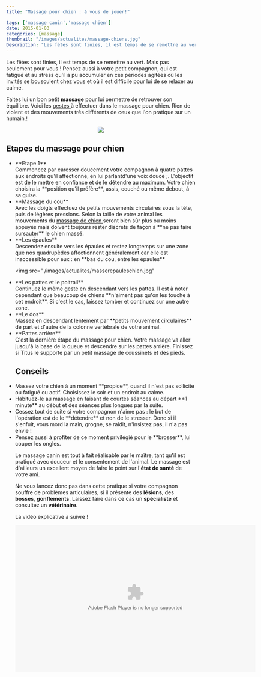 ```yaml
---
title: "Massage pour chien : à vous de jouer!"

tags: ['massage canin','massage chien']
date: 2015-01-03
categories: [massage]
thumbnail: "/images/actualites/massage-chiens.jpg"
Description: "Les fêtes sont finies, il est temps de se remettre au vert. Mais pas seulement pour vous ! Pensez aussi à votre petit compagnon et au stress qu'il a pu accumuler en ces périodes agitées où les invités se bousculent chez vous et où il est difficile pour lui de se relaxer au calme"
---
```


Les fêtes sont finies, il est temps de se remettre au vert. Mais pas seulement pour vous ! Pensez aussi à votre petit compagnon, qui est fatigué et au stress qu'il a pu accumuler en ces périodes agitées où les invités se bousculent chez vous et où il est difficile pour lui de se relaxer au calme.


Faites lui un bon petit **massage** pour lui permettre de retrouver son équilibre. Voici les  <a href=" http://www.wikihow.com/Massage-a-Dog/" target="_blank"> gestes </a> à effectuer dans le massage pour chien. Rien de violent et des mouvements très différents de ceux que l'on pratique sur un humain.!

<p align="center"><img src= "/images/actualites/massage-chiens.jpg"></p>

## Etapes du massage pour chien ##
<ul>

<li> **Etape 1** </li> Commencez par caresser doucement votre compagnon à quatre pattes aux endroits qu'il affectionne, en lui parlantd'une voix douce ;.
L'objectif est de le mettre en confiance et de le détendre au maximum. Votre chien choisira la **position qu'il préfère**, assis, couché ou même debout, à sa guise.

<li> **Massage du cou** </li> Avec les doigts effectuez de petits mouvements circulaires sous la tête, puis de légères pressions. Selon la taille de votre animal les mouvements du <a href=" http://www.chien-calme.com/pages/massage/" target=_"blank">massage de chien </a>seront bien sûr plus ou moins appuyés mais doivent toujours rester discrets de façon à **ne pas faire sursauter** le chien massé.

 <li> **Les épaules** </li> Descendez ensuite vers les épaules et restez longtemps sur une zone que nos quadrupèdes affectionnent généralement car elle est inaccessible pour eux : en **bas du cou, entre les épaules**


<img src=" /images/actualites/masserepauleschien.jpg"</p>

<li> **Les pattes et le poitrail** </li>
Continuez le même geste en descendant vers les pattes. Il est à noter cependant que beaucoup de chiens **n'aiment pas qu'on les touche à cet endroit**. Si c'est le cas, laissez tomber et continuez sur une autre zone.

<li>**Le dos**</li>
Massez en descendant lentement par **petits mouvement circulaires** de part et d'autre de la colonne vertébrale de votre animal.

<li>**Pattes arrière**</li>
C'est la dernière étape du massage pour chien. Votre massage va aller jusqu'à la base de la queue et descendre sur les pattes arrière. Finissez si Titus le supporte par un petit massage  de coussinets et des pieds.

## Conseils ##
<li> Massez votre chien à un moment **propice**, quand il n'est pas sollicité ou fatigué ou actif. Choisissez le soir et un endroit au calme.

<li> Habituez-le au massage en faisant de courtes séances au départ **1 minute** au début et des séances plus longues par la suite.

<li> Cessez tout de suite si votre compagnon n'aime pas : le but de l'opération est de le **détendre** et non de le stresser. Donc si il s'enfuit, vous mord la main, grogne, se raidit, n'insistez pas, il n'a pas envie !

<li> Pensez aussi à profiter de ce moment privilégié pour le **brosser**, lui couper les ongles.

Le massage canin est tout à fait réalisable par le maître, tant qu'il est pratiqué avec douceur et le consentement de l'animal.
Le massage est d'ailleurs un excellent moyen de faire le point sur l'**état de santé** de votre ami.

Ne vous lancez donc pas dans cette pratique si votre compagnon souffre de problèmes articulaires, si il présente des **lésions**, des **bosses**, **gonflements**. Laissez faire dans ce cas un **spécialiste** et consultez un **vétérinaire**.

La vidéo explicative à suivre  !

<p align="center"><div><object width="640" height="391" classid="clsid:D27CDB6E-AE6D-11cf-96B8-444553540000" id="howcastplayer">  <param name="movie" value="http://www.howcast.com/flash/howcast_player.swf?file=177913"></param>  <param name="allowFullScreen" value="true"></param>  <param name="allowScriptAccess" value="always">  </param><param name="flashVars" value=""></param>  <embed src="http://www.howcast.com/flash/howcast_player.swf?file=177913"  type="application/x-shockwave-flash" width="640" height="391" allowFullScreen="true" allowScriptAccess="always" flashVars=""></embed>  </object></div></p>